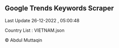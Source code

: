 

## Google Trends Keywords Scraper 
 
Last Update 26-12-2022 , 05:00:48

Country List :
VIETNAM.json



© Abdul Muttaqin 
